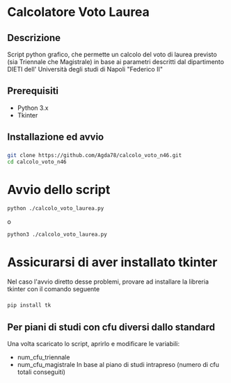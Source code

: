 # Calcolatore Voto Laurea

## Descrizione
Script python grafico, che permette un calcolo del voto di laurea previsto (sia Triennale che Magistrale) in base ai parametri descritti dal dipartimento DIETI dell' Università degli studi di Napoli "Federico II"

## Prerequisiti
- Python 3.x
- Tkinter

## Installazione ed avvio

### 
```bash
git clone https://github.com/Agda78/calcolo_voto_n46.git
cd calcolo_voto_n46
```
# Avvio dello script
```bash
python ./calcolo_voto_laurea.py
```
o
```bash
python3 ./calcolo_voto_laurea.py
```
# Assicurarsi di aver installato tkinter
Nel caso l'avvio diretto desse problemi, provare ad installare la libreria tkinter con il comando seguente
###
```bash
pip install tk
```
## Per piani di studi con cfu diversi dallo standard
Una volta scaricato lo script, aprirlo e modificare le variabili:
- num_cfu_triennale
- num_cfu_magistrale
In base al piano di studi intrapreso (numero di cfu totali conseguiti)
